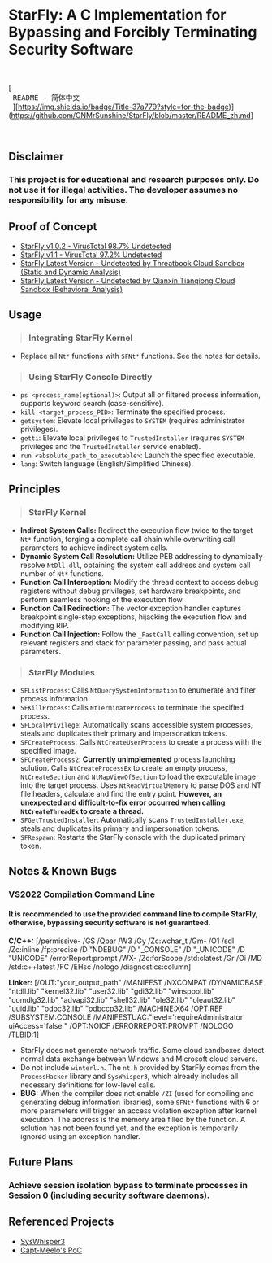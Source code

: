 # StarFly: A C Implementation for Bypassing and Forcibly Terminating Security Software

<br>

[<kbd> <br> README - 简体中文 <br> </kbd>][https://img.shields.io/badge/Title-37a779?style=for-the-badge)](https://github.com/CNMrSunshine/StarFly/blob/master/README_zh.md]

<br>

## Disclaimer

### This project is for educational and research purposes only. Do not use it for illegal activities. The developer assumes no responsibility for any misuse.

## Proof of Concept

*   [StarFly v1.0.2 - VirusTotal 98.7% Undetected](https://www.virustotal.com/gui/file/321eef750933d188ee0a7e9a893fba33514437b3362b14bd591f8cc505e22c5b)
*   [StarFly v1.1 - VirusTotal 97.2% Undetected](https://www.virustotal.com/gui/file/6cfc76530500da6d2314e970c5caa2c11cd9d1359df5341c6ab7da270265b72d)
*   [StarFly Latest Version - Undetected by Threatbook Cloud Sandbox (Static and Dynamic Analysis)](https://s.threatbook.com/report/file/6cfc76530500da6d2314e970c5caa2c11cd9d1359df5341c6ab7da270265b72d)
*   [StarFly Latest Version - Undetected by Qianxin Tianqiong Cloud Sandbox (Behavioral Analysis)](https://sandbox.qianxin.com/tq/report/toViewReport.do?rid=92fa29279c9902c24ebda9c1bb0e5973&sk=23697014)

## Usage

> ### Integrating StarFly Kernel

*   Replace all `Nt*` functions with `SFNt*` functions. See the notes for details.

> ### Using StarFly Console Directly

*   `ps <process_name(optional)>`: Output all or filtered process information, supports keyword search (case-sensitive).
*   `kill <target_process_PID>`: Terminate the specified process.
*   `getsystem`: Elevate local privileges to `SYSTEM` (requires administrator privileges).
*   `getti`: Elevate local privileges to `TrustedInstaller` (requires `SYSTEM` privileges and the `TrustedInstaller` service enabled).
*   `run <absolute_path_to_executable>`: Launch the specified executable.
*   `lang`: Switch language (English/Simplified Chinese).

## Principles

> ### StarFly Kernel

*   **Indirect System Calls:** Redirect the execution flow twice to the target `Nt*` function, forging a complete call chain while overwriting call parameters to achieve indirect system calls.
*   **Dynamic System Call Resolution:** Utilize PEB addressing to dynamically resolve `NtDll.dll`, obtaining the system call address and system call number of `Nt*` functions.
*   **Function Call Interception:** Modify the thread context to access debug registers without debug privileges, set hardware breakpoints, and perform seamless hooking of the execution flow.
*   **Function Call Redirection:** The vector exception handler captures breakpoint single-step exceptions, hijacking the execution flow and modifying RIP.
*   **Function Call Injection:** Follow the `_FastCall` calling convention, set up relevant registers and stack for parameter passing, and pass actual parameters.

> ### StarFly Modules

*   `SFListProcess`: Calls `NtQuerySystemInformation` to enumerate and filter process information.
*   `SFKillProcess`: Calls `NtTerminateProcess` to terminate the specified process.
*   `SFLocalPrivilege`: Automatically scans accessible system processes, steals and duplicates their primary and impersonation tokens.
*   `SFCreateProcess`: Calls `NtCreateUserProcess` to create a process with the specified image.
*   `SFCreateProcess2`: **Currently unimplemented** process launching solution. Calls `NtCreateProcessEx` to create an empty process, `NtCreateSection` and `NtMapViewOfSection` to load the executable image into the target process. Uses `NtReadVirtualMemory` to parse DOS and NT file headers, calculate and find the entry point. **However, an unexpected and difficult-to-fix error occurred when calling `NtCreateThreadEx` to create a thread.**
*   `SFGetTrustedInstaller`: Automatically scans `TrustedInstaller.exe`, steals and duplicates its primary and impersonation tokens.
*   `SFRespawn`: Restarts the StarFly console with the duplicated primary token.

## Notes & Known Bugs

### VS2022 Compilation Command Line

#### It is recommended to use the provided command line to compile StarFly, otherwise, bypassing security software is not guaranteed.

**C/C++:** [/permissive- /GS /Qpar /W3 /Gy /Zc:wchar_t /Gm- /O1 /sdl /Zc:inline /fp:precise /D "NDEBUG" /D "_CONSOLE" /D "_UNICODE" /D "UNICODE" /errorReport:prompt /WX- /Zc:forScope /std:clatest /Gr /Oi /MD /std:c++latest /FC /EHsc /nologo /diagnostics:column]

**Linker:** [/OUT:"your_output_path" /MANIFEST /NXCOMPAT /DYNAMICBASE "ntdll.lib" "kernel32.lib" "user32.lib" "gdi32.lib" "winspool.lib" "comdlg32.lib" "advapi32.lib" "shell32.lib" "ole32.lib" "oleaut32.lib" "uuid.lib" "odbc32.lib" "odbccp32.lib" /MACHINE:X64 /OPT:REF /SUBSYSTEM:CONSOLE /MANIFESTUAC:"level='requireAdministrator' uiAccess='false'" /OPT:NOICF /ERRORREPORT:PROMPT /NOLOGO /TLBID:1]

*   StarFly does not generate network traffic. Some cloud sandboxes detect normal data exchange between Windows and Microsoft cloud servers.
*   Do not include `winterl.h`. The `nt.h` provided by StarFly comes from the `ProcessHacker` library and `SysWhisper3`, which already includes all necessary definitions for low-level calls.
*   **BUG:** When the compiler does not enable `/ZI` (used for compiling and generating debug information libraries), some `SFNt*` functions with 6 or more parameters will trigger an access violation exception after kernel execution. The address is the memory area filled by the function. A solution has not been found yet, and the exception is temporarily ignored using an exception handler.

## Future Plans

### Achieve session isolation bypass to terminate processes in Session 0 (including security software daemons).

## Referenced Projects

*   [SysWhisper3](https://github.com/klezVirus/SysWhispers3)
*   [Capt-Meelo's PoC](https://github.com/capt-meelo/NtCreateUserProcess)
